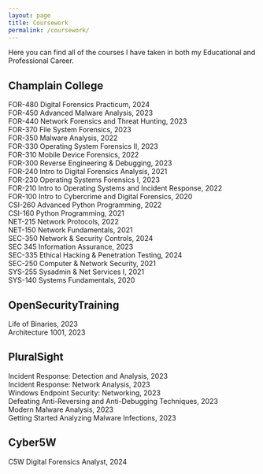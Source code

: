 ```yaml
---
layout: page
title: Coursework
permalink: /coursework/
---
```

Here you can find all of the courses I have taken in both my Educational and Professional Career.


<h2> Champlain College</h2>  
FOR-480 Digital Forensics Practicum, 2024<br>
FOR-450 Advanced Malware Analysis, 2023<br>
FOR-440 Network Forensics and Threat Hunting, 2023<br>
FOR-370 File System Forensics, 2023<br>
FOR-350 Malware Analysis, 2022<br>
FOR-330 Operating System Forensics II, 2023<br>
FOR-310 Mobile Device Forensics, 2022<br>
FOR-300 Reverse Engineering & Debugging, 2023<br>
FOR-240 Intro to Digital Forensics Analysis, 2021<br>
FOR-230 Operating Systems Forensics I, 2023<br>
FOR-210 Intro to Operating Systems and Incident Response, 2022<br>
FOR-100 Intro to Cybercrime and Digital Forensics, 2020<br>
CSI-260 Advanced Python Programming, 2022<br>
CSI-160 Python Programming, 2021<br>
NET-215 Network Protocols, 2022<br>
NET-150 Network Fundamentals, 2021<br>
SEC-350 Network & Security Controls, 2024<br>
SEC 345 Information Assurance, 2023<br>
SEC-335 Ethical Hacking & Penetration Testing, 2024<br>
SEC-250 Computer & Network Security, 2021<br>
SYS-255 Sysadmin & Net Services I, 2021<br>
SYS-140 Systems Fundamentals, 2020<br>

<h2>OpenSecurityTraining</h2>  
Life of Binaries, 2023<br>
Architecture 1001, 2023<br>

<h2>PluralSight</h2>  
Incident Response: Detection and Analysis, 2023<br>
Incident Response: Network Analysis, 2023<br>
Windows Endpoint Security: Networking, 2023<br>
Defeating Anti-Reversing and Anti-Debugging Techniques, 2023<br>
Modern Malware Analysis, 2023<br>
Getting Started Analyzing Malware Infections, 2023<br>

<h2>Cyber5W</h2>  
C5W Digital Forensics Analyst, 2024
